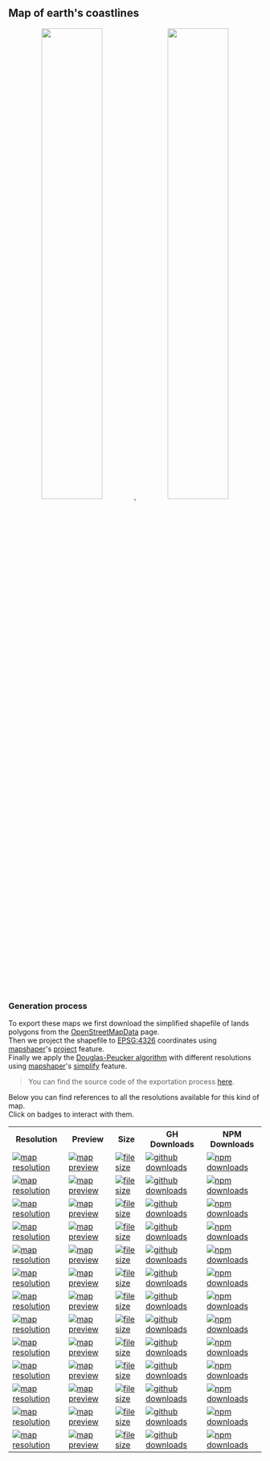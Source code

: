 ## Map of earth's coastlines
<p align="center">
  <a alt="see earth-coastlines on mapshaper" href="http://mapshaper.org/?files=https://cdn.rawgit.com/simonepri/geo-maps/master/previews/earth-coastlines.geo.json">
    <img src="https://raw.githubusercontent.com/simonepri/geo-maps/master/media/geo-maps-earth-coastlines-shape.png" width ="49%"/>
  </a>
  <a alt="see earth-coastlines on geojson.io" href="http://geojson.io/#data=data:text/x-url,https://cdn.rawgit.com/simonepri/geo-maps/master/previews/earth-coastlines.geo.json">
    <img src="https://raw.githubusercontent.com/simonepri/geo-maps/master/media/geo-maps-earth-coastlines-hover.png" width ="49%"/>
  </a>
</p>

### Generation process
To export these maps we first download the simplified shapefile of lands polygons from the [OpenStreetMapData](http://openstreetmapdata.com/data/land-polygons) page.  
Then we project the shapefile to [EPSG:4326](http://spatialreference.org/ref/epsg/wgs-84/) coordinates using [mapshaper](https://github.com/mbloch/mapshaper)'s [project](https://github.com/mbloch/mapshaper/wiki/Command-Reference#-proj) feature.  
Finally we apply the [Douglas-Peucker algorithm](https://en.wikipedia.org/wiki/Ramer%E2%80%93Douglas%E2%80%93Peucker_algorithm#Algorithm) with different resolutions using [mapshaper](https://github.com/mbloch/mapshaper)'s [simplify](https://github.com/mbloch/mapshaper/wiki/Command-Reference#-simplify) feature.

> You can find the source code of the exportation process [here](gulp/maps/earth-coastlines.js).

Below you can find references to all the resolutions available for this kind of map.  
Click on badges to interact with them.

<table>
  <tr>
    <th>Resolution</th>
    <th>Preview</th>
    <th>Size</th>
    <th>GH Downloads</th>
    <th>NPM Downloads</th>
  </tr>

  <tr>
    <td>
      <a href="#earth-coastlines">
        <img src="https://img.shields.io/badge/resolution-1m-f1c40f.svg" alt="map resolution"/>
      </a>
    </td>
    <td>
      <a href="http://mapshaper.org/?files=https://unpkg.com/@geo-maps/earth-coastlines-1m/map.geo.json">
        <img src="https://img.shields.io/badge/preview-mapshaper-1abc9c.svg" alt="map preview"/>
      </a>
    </td>
    <td>
      <a href="#earth-coastlines">
        <img src="http://img.badgesize.io/https://unpkg.com/@geo-maps/earth-coastlines-1m/map.geo.json" alt="file size"/>
      </a>
    </td>
    <td>
      <a href="https://github.com/simonepri/geo-maps/releases/download/v0.6.0/earth-coastlines-1m.geo.json">
        <img src="https://img.shields.io/github/downloads/simonepri/geo-maps/latest/earth-coastlines-1m.geo.json.svg" alt="github downloads"/>
      </a>
    </td>
    <td>
      <a href="https://www.npmjs.com/package/@geo-maps/earth-coastlines-1m">
        <img src="https://img.shields.io/npm/dm/@geo-maps/earth-coastlines-1m.svg" alt="npm downloads"/>
      </a>
    </td>
  </tr>

  <tr>
    <td>
      <a href="#earth-coastlines">
        <img src="https://img.shields.io/badge/resolution-2m5-f1c40f.svg" alt="map resolution"/>
      </a>
    </td>
    <td>
      <a href="http://mapshaper.org/?files=https://unpkg.com/@geo-maps/earth-coastlines-2m5/map.geo.json">
        <img src="https://img.shields.io/badge/preview-mapshaper-1abc9c.svg" alt="map preview"/>
      </a>
    </td>
    <td>
      <a href="#earth-coastlines">
        <img src="http://img.badgesize.io/https://unpkg.com/@geo-maps/earth-coastlines-2m5/map.geo.json" alt="file size"/>
      </a>
    </td>
    <td>
      <a href="https://github.com/simonepri/geo-maps/releases/download/v0.6.0/earth-coastlines-2m5.geo.json">
        <img src="https://img.shields.io/github/downloads/simonepri/geo-maps/latest/earth-coastlines-2m5.geo.json.svg" alt="github downloads"/>
      </a>
    </td>
    <td>
      <a href="https://www.npmjs.com/package/@geo-maps/earth-coastlines-2m5">
        <img src="https://img.shields.io/npm/dm/@geo-maps/earth-coastlines-2m5.svg" alt="npm downloads"/>
      </a>
    </td>
  </tr>

  <tr>
    <td>
      <a href="#earth-coastlines">
        <img src="https://img.shields.io/badge/resolution-5m-f1c40f.svg" alt="map resolution"/>
      </a>
    </td>
    <td>
      <a href="http://mapshaper.org/?files=https://unpkg.com/@geo-maps/earth-coastlines-5m/map.geo.json">
        <img src="https://img.shields.io/badge/preview-mapshaper-1abc9c.svg" alt="map preview"/>
      </a>
    </td>
    <td>
      <a href="#earth-coastlines">
        <img src="http://img.badgesize.io/https://unpkg.com/@geo-maps/earth-coastlines-5m/map.geo.json" alt="file size"/>
      </a>
    </td>
    <td>
      <a href="https://github.com/simonepri/geo-maps/releases/download/v0.6.0/earth-coastlines-5m.geo.json">
        <img src="https://img.shields.io/github/downloads/simonepri/geo-maps/latest/earth-coastlines-5m.geo.json.svg" alt="github downloads"/>
      </a>
    </td>
    <td>
      <a href="https://www.npmjs.com/package/@geo-maps/earth-coastlines-5m">
        <img src="https://img.shields.io/npm/dm/@geo-maps/earth-coastlines-5m.svg" alt="npm downloads"/>
      </a>
    </td>
  </tr>

  <tr>
    <td>
      <a href="#earth-coastlines">
        <img src="https://img.shields.io/badge/resolution-10m-f1c40f.svg" alt="map resolution"/>
      </a>
    </td>
    <td>
      <a href="http://mapshaper.org/?files=https://unpkg.com/@geo-maps/earth-coastlines-10m/map.geo.json">
        <img src="https://img.shields.io/badge/preview-mapshaper-1abc9c.svg" alt="map preview"/>
      </a>
    </td>
    <td>
      <a href="#earth-coastlines">
        <img src="http://img.badgesize.io/https://unpkg.com/@geo-maps/earth-coastlines-10m/map.geo.json" alt="file size"/>
      </a>
    </td>
    <td>
      <a href="https://github.com/simonepri/geo-maps/releases/download/v0.6.0/earth-coastlines-10m.geo.json">
        <img src="https://img.shields.io/github/downloads/simonepri/geo-maps/latest/earth-coastlines-10m.geo.json.svg" alt="github downloads"/>
      </a>
    </td>
    <td>
      <a href="https://www.npmjs.com/package/@geo-maps/earth-coastlines-10m">
        <img src="https://img.shields.io/npm/dm/@geo-maps/earth-coastlines-10m.svg" alt="npm downloads"/>
      </a>
    </td>
  </tr>

  <tr>
    <td>
      <a href="#earth-coastlines">
        <img src="https://img.shields.io/badge/resolution-25m-f1c40f.svg" alt="map resolution"/>
      </a>
    </td>
    <td>
      <a href="http://mapshaper.org/?files=https://unpkg.com/@geo-maps/earth-coastlines-25m/map.geo.json">
        <img src="https://img.shields.io/badge/preview-mapshaper-1abc9c.svg" alt="map preview"/>
      </a>
    </td>
    <td>
      <a href="#earth-coastlines">
        <img src="http://img.badgesize.io/https://unpkg.com/@geo-maps/earth-coastlines-25m/map.geo.json" alt="file size"/>
      </a>
    </td>
    <td>
      <a href="https://github.com/simonepri/geo-maps/releases/download/v0.6.0/earth-coastlines-25m.geo.json">
        <img src="https://img.shields.io/github/downloads/simonepri/geo-maps/latest/earth-coastlines-25m.geo.json.svg" alt="github downloads"/>
      </a>
    </td>
    <td>
      <a href="https://www.npmjs.com/package/@geo-maps/earth-coastlines-25m">
        <img src="https://img.shields.io/npm/dm/@geo-maps/earth-coastlines-25m.svg" alt="npm downloads"/>
      </a>
    </td>
  </tr>

  <tr>
    <td>
      <a href="#earth-coastlines">
        <img src="https://img.shields.io/badge/resolution-50m-f1c40f.svg" alt="map resolution"/>
      </a>
    </td>
    <td>
      <a href="http://mapshaper.org/?files=https://unpkg.com/@geo-maps/earth-coastlines-50m/map.geo.json">
        <img src="https://img.shields.io/badge/preview-mapshaper-1abc9c.svg" alt="map preview"/>
      </a>
    </td>
    <td>
      <a href="#earth-coastlines">
        <img src="http://img.badgesize.io/https://unpkg.com/@geo-maps/earth-coastlines-50m/map.geo.json" alt="file size"/>
      </a>
    </td>
    <td>
      <a href="https://github.com/simonepri/geo-maps/releases/download/v0.6.0/earth-coastlines-50m.geo.json">
        <img src="https://img.shields.io/github/downloads/simonepri/geo-maps/latest/earth-coastlines-50m.geo.json.svg" alt="github downloads"/>
      </a>
    </td>
    <td>
      <a href="https://www.npmjs.com/package/@geo-maps/earth-coastlines-50m">
        <img src="https://img.shields.io/npm/dm/@geo-maps/earth-coastlines-50m.svg" alt="npm downloads"/>
      </a>
    </td>
  </tr>

  <tr>
    <td>
      <a href="#earth-coastlines">
        <img src="https://img.shields.io/badge/resolution-100m-f1c40f.svg" alt="map resolution"/>
      </a>
    </td>
    <td>
      <a href="http://mapshaper.org/?files=https://unpkg.com/@geo-maps/earth-coastlines-100m/map.geo.json">
        <img src="https://img.shields.io/badge/preview-mapshaper-1abc9c.svg" alt="map preview"/>
      </a>
    </td>
    <td>
      <a href="#earth-coastlines">
        <img src="http://img.badgesize.io/https://unpkg.com/@geo-maps/earth-coastlines-100m/map.geo.json" alt="file size"/>
      </a>
    </td>
    <td>
      <a href="https://github.com/simonepri/geo-maps/releases/download/v0.6.0/earth-coastlines-100m.geo.json">
        <img src="https://img.shields.io/github/downloads/simonepri/geo-maps/latest/earth-coastlines-100m.geo.json.svg" alt="github downloads"/>
      </a>
    </td>
    <td>
      <a href="https://www.npmjs.com/package/@geo-maps/earth-coastlines-100m">
        <img src="https://img.shields.io/npm/dm/@geo-maps/earth-coastlines-100m.svg" alt="npm downloads"/>
      </a>
    </td>
  </tr>

  <tr>
    <td>
      <a href="#earth-coastlines">
        <img src="https://img.shields.io/badge/resolution-250m-f1c40f.svg" alt="map resolution"/>
      </a>
    </td>
    <td>
      <a href="http://mapshaper.org/?files=https://unpkg.com/@geo-maps/earth-coastlines-250m/map.geo.json">
        <img src="https://img.shields.io/badge/preview-mapshaper-1abc9c.svg" alt="map preview"/>
      </a>
    </td>
    <td>
      <a href="#earth-coastlines">
        <img src="http://img.badgesize.io/https://unpkg.com/@geo-maps/earth-coastlines-250m/map.geo.json" alt="file size"/>
      </a>
    </td>
    <td>
      <a href="https://github.com/simonepri/geo-maps/releases/download/v0.6.0/earth-coastlines-250m.geo.json">
        <img src="https://img.shields.io/github/downloads/simonepri/geo-maps/latest/earth-coastlines-250m.geo.json.svg" alt="github downloads"/>
      </a>
    </td>
    <td>
      <a href="https://www.npmjs.com/package/@geo-maps/earth-coastlines-250m">
        <img src="https://img.shields.io/npm/dm/@geo-maps/earth-coastlines-250m.svg" alt="npm downloads"/>
      </a>
    </td>
  </tr>

  <tr>
    <td>
      <a href="#earth-coastlines">
        <img src="https://img.shields.io/badge/resolution-500m-f1c40f.svg" alt="map resolution"/>
      </a>
    </td>
    <td>
      <a href="http://mapshaper.org/?files=https://unpkg.com/@geo-maps/earth-coastlines-500m/map.geo.json">
        <img src="https://img.shields.io/badge/preview-mapshaper-1abc9c.svg" alt="map preview"/>
      </a>
    </td>
    <td>
      <a href="#earth-coastlines">
        <img src="http://img.badgesize.io/https://unpkg.com/@geo-maps/earth-coastlines-500m/map.geo.json" alt="file size"/>
      </a>
    </td>
    <td>
      <a href="https://github.com/simonepri/geo-maps/releases/download/v0.6.0/earth-coastlines-500m.geo.json">
        <img src="https://img.shields.io/github/downloads/simonepri/geo-maps/latest/earth-coastlines-500m.geo.json.svg" alt="github downloads"/>
      </a>
    </td>
    <td>
      <a href="https://www.npmjs.com/package/@geo-maps/earth-coastlines-500m">
        <img src="https://img.shields.io/npm/dm/@geo-maps/earth-coastlines-500m.svg" alt="npm downloads"/>
      </a>
    </td>
  </tr>

  <tr>
    <td>
      <a href="#earth-coastlines">
        <img src="https://img.shields.io/badge/resolution-1km-f1c40f.svg" alt="map resolution"/>
      </a>
    </td>
    <td>
      <a href="http://mapshaper.org/?files=https://unpkg.com/@geo-maps/earth-coastlines-1km/map.geo.json">
        <img src="https://img.shields.io/badge/preview-mapshaper-1abc9c.svg" alt="map preview"/>
      </a>
    </td>
    <td>
      <a href="#earth-coastlines">
        <img src="http://img.badgesize.io/https://unpkg.com/@geo-maps/earth-coastlines-1km/map.geo.json" alt="file size"/>
      </a>
    </td>
    <td>
      <a href="https://github.com/simonepri/geo-maps/releases/download/v0.6.0/earth-coastlines-1km.geo.json">
        <img src="https://img.shields.io/github/downloads/simonepri/geo-maps/latest/earth-coastlines-1km.geo.json.svg" alt="github downloads"/>
      </a>
    </td>
    <td>
      <a href="https://www.npmjs.com/package/@geo-maps/earth-coastlines-1km">
        <img src="https://img.shields.io/npm/dm/@geo-maps/earth-coastlines-1km.svg" alt="npm downloads"/>
      </a>
    </td>
  </tr>

  <tr>
    <td>
      <a href="#earth-coastlines">
        <img src="https://img.shields.io/badge/resolution-2km5-f1c40f.svg" alt="map resolution"/>
      </a>
    </td>
    <td>
      <a href="http://mapshaper.org/?files=https://unpkg.com/@geo-maps/earth-coastlines-2km5/map.geo.json">
        <img src="https://img.shields.io/badge/preview-mapshaper-1abc9c.svg" alt="map preview"/>
      </a>
    </td>
    <td>
      <a href="#earth-coastlines">
        <img src="http://img.badgesize.io/https://unpkg.com/@geo-maps/earth-coastlines-2km5/map.geo.json" alt="file size"/>
      </a>
    </td>
    <td>
      <a href="https://github.com/simonepri/geo-maps/releases/download/v0.6.0/earth-coastlines-2km5.geo.json">
        <img src="https://img.shields.io/github/downloads/simonepri/geo-maps/latest/earth-coastlines-2km5.geo.json.svg" alt="github downloads"/>
      </a>
    </td>
    <td>
      <a href="https://www.npmjs.com/package/@geo-maps/earth-coastlines-2km5">
        <img src="https://img.shields.io/npm/dm/@geo-maps/earth-coastlines-2km5.svg" alt="npm downloads"/>
      </a>
    </td>
  </tr>

  <tr>
    <td>
      <a href="#earth-coastlines">
        <img src="https://img.shields.io/badge/resolution-5km-f1c40f.svg" alt="map resolution"/>
      </a>
    </td>
    <td>
      <a href="http://mapshaper.org/?files=https://unpkg.com/@geo-maps/earth-coastlines-5km/map.geo.json">
        <img src="https://img.shields.io/badge/preview-mapshaper-1abc9c.svg" alt="map preview"/>
      </a>
    </td>
    <td>
      <a href="#earth-coastlines">
        <img src="http://img.badgesize.io/https://unpkg.com/@geo-maps/earth-coastlines-5km/map.geo.json" alt="file size"/>
      </a>
    </td>
    <td>
      <a href="https://github.com/simonepri/geo-maps/releases/download/v0.6.0/earth-coastlines-5km.geo.json">
        <img src="https://img.shields.io/github/downloads/simonepri/geo-maps/latest/earth-coastlines-5km.geo.json.svg" alt="github downloads"/>
      </a>
    </td>
    <td>
      <a href="https://www.npmjs.com/package/@geo-maps/earth-coastlines-5km">
        <img src="https://img.shields.io/npm/dm/@geo-maps/earth-coastlines-5km.svg" alt="npm downloads"/>
      </a>
    </td>
  </tr>

  <tr>
    <td>
      <a href="#earth-coastlines">
        <img src="https://img.shields.io/badge/resolution-10km-f1c40f.svg" alt="map resolution"/>
      </a>
    </td>
    <td>
      <a href="http://mapshaper.org/?files=https://unpkg.com/@geo-maps/earth-coastlines-10km/map.geo.json">
        <img src="https://img.shields.io/badge/preview-mapshaper-1abc9c.svg" alt="map preview"/>
      </a>
    </td>
    <td>
      <a href="#earth-coastlines">
        <img src="http://img.badgesize.io/https://unpkg.com/@geo-maps/earth-coastlines-10km/map.geo.json" alt="file size"/>
      </a>
    </td>
    <td>
      <a href="https://github.com/simonepri/geo-maps/releases/download/v0.6.0/earth-coastlines-10km.geo.json">
        <img src="https://img.shields.io/github/downloads/simonepri/geo-maps/latest/earth-coastlines-10km.geo.json.svg" alt="github downloads"/>
      </a>
    </td>
    <td>
      <a href="https://www.npmjs.com/package/@geo-maps/earth-coastlines-10km">
        <img src="https://img.shields.io/npm/dm/@geo-maps/earth-coastlines-10km.svg" alt="npm downloads"/>
      </a>
    </td>
  </tr>
</table>
